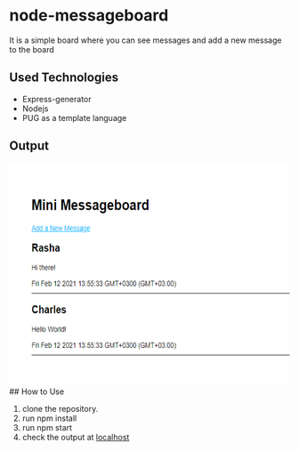 ﻿# node-messageboard

It is a simple board where you can see messages and add a new message to the board

## Used Technologies

- Express-generator
- Nodejs
- PUG as a template language

## Output
<img src='public/images/output.png' width='600' height='400'>  
## How to Use

1.  clone the repository.
2.  run npm install
3.  run npm start
4.  check the output at [localhost](localhost:3000)
